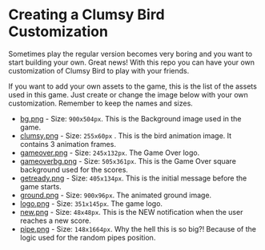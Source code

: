 Creating a Clumsy Bird Customization
====================================
Sometimes play the regular version becomes very boring and you want
to start building your own. Great news! With this repo you can have your own
customization of Clumsy Bird to play with your friends.

If you want to add your own assets to the game, this is the list of the assets used in this game. Just create or change the image
below with your own customization. Remember to keep the names and sizes.
- [bg.png]({{site.baseurl}}/images/jungle.background.jpg) - Size: `900x504px`. This is the Background image used in the game.
- [clumsy.png](https://raw.githubusercontent.com/ellisonleao/clumsy-bird/gh-pages/data/img/clumsy.pngs) - Size: `255x60px` . This is the bird animation image. It contains 3 animation frames.
- [gameover.png](https://raw.githubusercontent.com/ellisonleao/clumsy-bird/gh-pages/data/img/gameover.png) - Size: `245x132px`. The Game Over logo.
- [gameoverbg.png](https://raw.githubusercontent.com/ellisonleao/clumsy-bird/gh-pages/data/img/gameoverbg.png) - Size: `505x361px`. This is the Game Over square background used for the scores.
- [getready.png](https://raw.githubusercontent.com/ellisonleao/clumsy-bird/gh-pages/data/img/getready.png) - Size: `405x134px`. This is the initial message before the game starts.
- [ground.png](https://raw.githubusercontent.com/ellisonleao/clumsy-bird/gh-pages/data/img/ground.png) - Size: `900x96px`. The animated ground image.
- [logo.png](https://raw.githubusercontent.com/ellisonleao/clumsy-bird/gh-pages/data/img/logo.png) - Size: `351x145px`. The game logo.
- [new.png](https://raw.githubusercontent.com/ellisonleao/clumsy-bird/gh-pages/data/img/new.png) - Size: `48x48px`. This is the NEW notification when the user reaches a new score.
- [pipe.png](https://raw.githubusercontent.com/ellisonleao/clumsy-bird/gh-pages/data/img/pipe.png) - Size: `148x1664px`. Why the hell this is so big?! Because of the logic used for the random pipes position.

